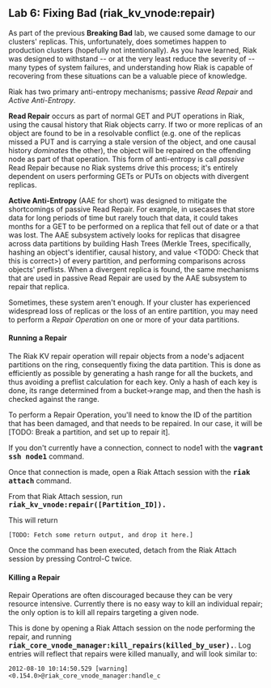 Lab 6: Fixing Bad (riak_kv_vnode:repair)
---

As part of the previous **Breaking Bad** lab, we caused some damage to our clusters' replicas. This, unfortunately, does sometimes happen to production clusters (hopefully not intentionally). As you have learned, Riak was designed to withstand -- or at the very least reduce the severity of -- many types of system failures, and understanding how Riak is capable of recovering from these situations can be a valuable piece of knowledge.

Riak has two primary anti-entropy mechanisms; passive _Read Repair_ and _Active Anti-Entropy_.

**Read Repair** occurs as part of normal GET and PUT operations in Riak, using the causal history that Riak objects carry. If two or more replicas of an object are found to be in a resolvable conflict (e.g. one of the replicas missed a PUT and is carrying a stale version of the object, and one causal history _dominates_ the other), the object will be repaired on the offending node as part of that operation. This form of anti-entropy is call _passive_ Read Repair because no Riak systems drive this process; it's entirely dependent on users performing GETs or PUTs on objects with divergent replicas.

**Active Anti-Entropy** (AAE for short) was designed to mitigate the shortcomings of passive Read Repair. For example, in usecases that store data for long periods of time but rarely touch that data, it could takes months for a GET to be performed on a replica that fell out of date or a that was lost. The AAE subsystem actively looks for replicas that disagree across data partitions by building Hash Trees (Merkle Trees, specifically, hashing an object's identifier, causal history, and value <TODO: Check that this is correct>) of every partition, and performing comparisons across objects' preflists. When a divergent replica is found, the same mechanisms that are used in passive Read Repair are used by the AAE subsystem to repair that replica.

Sometimes, these system aren't enough. If your cluster has experienced widespread loss of replicas or the loss of an entire partition, you may need to perform a _Repair Operation_ on one or more of your data partitions.

#### Running a Repair

The Riak KV repair operation will repair objects from a node's adjacent partitions on the ring, consequently fixing the data partition. This is done as efficiently as possible by generating a hash range for all the buckets, and thus avoiding a preflist calculation for each key. Only a hash of each key is done, its range determined from a bucket->range map, and then the hash is checked against the range.

To perform a Repair Operation, you'll need to know the ID of the partition that has been damaged, and that needs to be repaired. In our case, it will be [TODO: Break a partition, and set up to repair it].

If you don't currently have a connection, connect to node1 with the **<span style="font-family:monospace">vagrant ssh node1</span>** command.

Once that connection is made, open a Riak Attach session with the **<span style="font-family:monospace">riak attach</span>** command.

From that Riak Attach session, run  
**<span style="font-family:monospace">riak_kv_vnode:repair([Partition_ID]).</span>**

This will return

```
[TODO: Fetch some return output, and drop it here.]
```

Once the command has been executed, detach from the Riak Attach session by pressing Control-C twice.

#### Killing a Repair

Repair Operations are often discouraged because they can be very resource intensive. Currently there is no easy way to kill an individual repair; the only option is to kill all repairs targeting a given node.

This is done by opening a Riak Attach session on the node performing the repair, and running **<span style="font-family:monospace">riak\_core\_vnode\_manager:kill\_repairs(killed\_by\_user).</span>**. Log entries will reflect that repairs were killed manually, and will look similar to:

```
2012-08-10 10:14:50.529 [warning] <0.154.0>@riak_core_vnode_manager:handle_c
```
